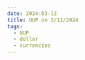 ```yaml
---
date: 2024-03-12
title: UUP on 3/12/2024
tags: 
  - UUP
  - dollar
  - currencies
---
```

<div class="post">
<snapshot-grid 
    :reports="['2024/03/11/CTA/dollar', '2024/03/12/CTA/dollar', '2024/03/12/MTP/UUP']"
    chart="2024/03/12/Chart/UUP"
/>
<p>

</p>
<p>

</p>
</div>